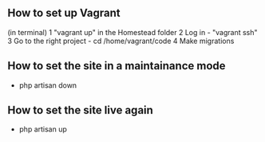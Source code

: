 ## How to set up Vagrant

(in terminal)
1 "vagrant up" in the Homestead folder 
2 Log in - "vagrant ssh" 
3 Go to the right project - cd /home/vagrant/code
4 Make migrations

## How to set the site in a maintainance mode
- php artisan down

## How to set the site live again
- php artisan up